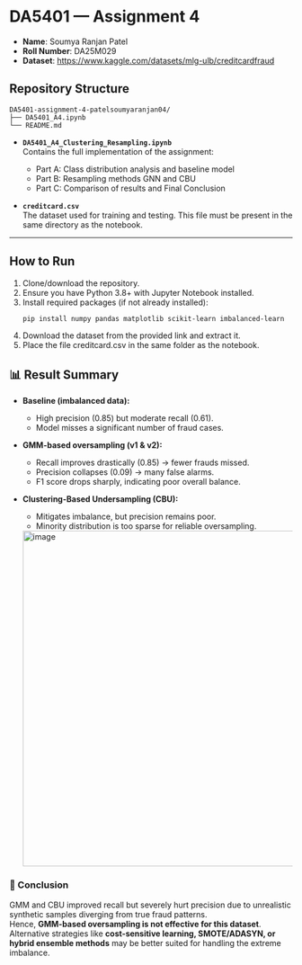 # DA5401 — Assignment 4

- **Name**: Soumya Ranjan Patel  
- **Roll Number**: DA25M029
- **Dataset**: https://www.kaggle.com/datasets/mlg-ulb/creditcardfraud



## Repository Structure

```
DA5401-assignment-4-patelsoumyaranjan04/
├── DA5401_A4.ipynb 
└── README.md 
```


- **`DA5401_A4_Clustering_Resampling.ipynb`**  
  Contains the full implementation of the assignment:
  - Part A: Class distribution analysis and baseline model  
  - Part B: Resampling methods GNN and CBU  
  - Part C: Comparison of results and Final Conclusion  

- **`creditcard.csv`**  
  The dataset used for training and testing. This file must be present in the same directory as the notebook.  


---

## How to Run

1. Clone/download the repository.  
2. Ensure you have Python 3.8+ with Jupyter Notebook installed.  
3. Install required packages (if not already installed):  
   ```bash
   pip install numpy pandas matplotlib scikit-learn imbalanced-learn
4. Download the dataset from the provided link and extract it.
5. Place the file creditcard.csv in the same folder as the notebook.

## 📊 Result Summary

- **Baseline (imbalanced data):**
  - High precision (0.85) but moderate recall (0.61).
  - Model misses a significant number of fraud cases.

- **GMM-based oversampling (v1 & v2):**
  - Recall improves drastically (0.85) → fewer frauds missed.
  - Precision collapses (0.09) → many false alarms.
  - F1 score drops sharply, indicating poor overall balance.

- **Clustering-Based Undersampling (CBU):**
  - Mitigates imbalance, but precision remains poor.
  - Minority distribution is too sparse for reliable oversampling.
 
  <img width="845" height="597" alt="image" src="https://github.com/user-attachments/assets/beb331ed-51df-4a0e-bece-67f6648e32c3" />


### 🚀 Conclusion
GMM and CBU improved recall but severely hurt precision due to unrealistic synthetic samples diverging from true fraud patterns.  
Hence, **GMM-based oversampling is not effective for this dataset**.  
Alternative strategies like **cost-sensitive learning, SMOTE/ADASYN, or hybrid ensemble methods** may be better suited for handling the extreme imbalance.
